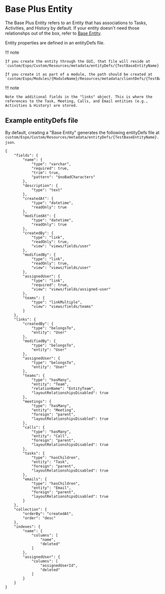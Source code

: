 # Base Plus Entity

The Base Plus Entity refers to an Entity that has associations to Tasks, Activities, and History by default. If your entity doesn't need those relationshps out of the box, refer to [Base Entity](../entity/entity-base.md).

Entity properties are defined in an entityDefs file. 

!!! note

    If you create the entity through the GUI, that file will reside at `custom/Espo/Custom/Resources/metadata/entityDefs/{TestBaseEntityName}.json`. 
    
    If you create it as part of a module, the path should be created at `custom/Espo/Modules/{ModuleName}/Resources/metadata/clientDefs/{TestBaseEntityName}.json`.

!!! note

    Note the additional fields in the "links" object. This is where the references to the Task, Meeting, Calls, and Email entities (e.g., Activities & History) are stored.

## Example entityDefs file
By default, creating a "Base Entity" generates the following entityDefs file at `custom/Espo/Custom/Resources/metadata/entityDefs/{TestBaseEntityName}.json`.

```
{
    "fields": {
        "name": {
            "type": "varchar",
            "required": true,
            "trim": true,
            "pattern": "$noBadCharacters"
        },
        "description": {
            "type": "text"
        },
        "createdAt": {
            "type": "datetime",
            "readOnly": true
        },
        "modifiedAt": {
            "type": "datetime",
            "readOnly": true
        },
        "createdBy": {
            "type": "link",
            "readOnly": true,
            "view": "views/fields/user"
        },
        "modifiedBy": {
            "type": "link",
            "readOnly": true,
            "view": "views/fields/user"
        },
        "assignedUser": {
            "type": "link",
            "required": true,
            "view": "views/fields/assigned-user"
        },
        "teams": {
            "type": "linkMultiple",
            "view": "views/fields/teams"
        }
    },
    "links": {
        "createdBy": {
            "type": "belongsTo",
            "entity": "User"
        },
        "modifiedBy": {
            "type": "belongsTo",
            "entity": "User"
        },
        "assignedUser": {
            "type": "belongsTo",
            "entity": "User"
        },
        "teams": {
            "type": "hasMany",
            "entity": "Team",
            "relationName": "EntityTeam",
            "layoutRelationshipsDisabled": true
        },
        "meetings": {
            "type": "hasMany",
            "entity": "Meeting",
            "foreign": "parent",
            "layoutRelationshipsDisabled": true
        },
        "calls": {
            "type": "hasMany",
            "entity": "Call",
            "foreign": "parent",
            "layoutRelationshipsDisabled": true
        },
        "tasks": {
            "type": "hasChildren",
            "entity": "Task",
            "foreign": "parent",
            "layoutRelationshipsDisabled": true
        },
        "emails": {
            "type": "hasChildren",
            "entity": "Email",
            "foreign": "parent",
            "layoutRelationshipsDisabled": true
        }
    },
    "collection": {
        "orderBy": "createdAt",
        "order": "desc"
    },
    "indexes": {
        "name": {
            "columns": [
                "name",
                "deleted"
            ]
        },
        "assignedUser": {
            "columns": [
                "assignedUserId",
                "deleted"
            ]
        }
    }
}
```